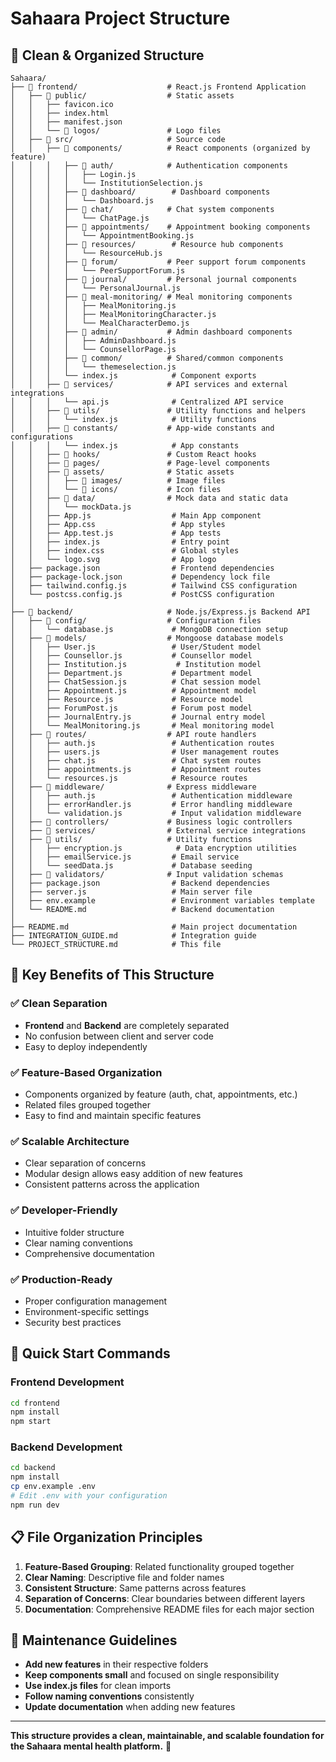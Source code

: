# Sahaara Project Structure

## 📁 Clean & Organized Structure

```
Sahaara/
├── 📁 frontend/                    # React.js Frontend Application
│   ├── 📁 public/                  # Static assets
│   │   ├── favicon.ico
│   │   ├── index.html
│   │   ├── manifest.json
│   │   └── 📁 logos/               # Logo files
│   ├── 📁 src/                     # Source code
│   │   ├── 📁 components/          # React components (organized by feature)
│   │   │   ├── 📁 auth/            # Authentication components
│   │   │   │   ├── Login.js
│   │   │   │   └── InstitutionSelection.js
│   │   │   ├── 📁 dashboard/        # Dashboard components
│   │   │   │   └── Dashboard.js
│   │   │   ├── 📁 chat/            # Chat system components
│   │   │   │   └── ChatPage.js
│   │   │   ├── 📁 appointments/    # Appointment booking components
│   │   │   │   └── AppointmentBooking.js
│   │   │   ├── 📁 resources/        # Resource hub components
│   │   │   │   └── ResourceHub.js
│   │   │   ├── 📁 forum/           # Peer support forum components
│   │   │   │   └── PeerSupportForum.js
│   │   │   ├── 📁 journal/         # Personal journal components
│   │   │   │   └── PersonalJournal.js
│   │   │   ├── 📁 meal-monitoring/ # Meal monitoring components
│   │   │   │   ├── MealMonitoring.js
│   │   │   │   ├── MealMonitoringCharacter.js
│   │   │   │   └── MealCharacterDemo.js
│   │   │   ├── 📁 admin/           # Admin dashboard components
│   │   │   │   ├── AdminDashboard.js
│   │   │   │   └── CounsellorPage.js
│   │   │   ├── 📁 common/          # Shared/common components
│   │   │   │   └── themeselection.js
│   │   │   └── index.js            # Component exports
│   │   ├── 📁 services/            # API services and external integrations
│   │   │   └── api.js              # Centralized API service
│   │   ├── 📁 utils/               # Utility functions and helpers
│   │   │   └── index.js            # Utility functions
│   │   ├── 📁 constants/           # App-wide constants and configurations
│   │   │   └── index.js            # App constants
│   │   ├── 📁 hooks/               # Custom React hooks
│   │   ├── 📁 pages/               # Page-level components
│   │   ├── 📁 assets/              # Static assets
│   │   │   ├── 📁 images/          # Image files
│   │   │   └── 📁 icons/           # Icon files
│   │   ├── 📁 data/                # Mock data and static data
│   │   │   └── mockData.js
│   │   ├── App.js                  # Main App component
│   │   ├── App.css                 # App styles
│   │   ├── App.test.js             # App tests
│   │   ├── index.js                # Entry point
│   │   ├── index.css               # Global styles
│   │   └── logo.svg                # App logo
│   ├── package.json                # Frontend dependencies
│   ├── package-lock.json           # Dependency lock file
│   ├── tailwind.config.js          # Tailwind CSS configuration
│   └── postcss.config.js           # PostCSS configuration
│
├── 📁 backend/                     # Node.js/Express.js Backend API
│   ├── 📁 config/                  # Configuration files
│   │   └── database.js             # MongoDB connection setup
│   ├── 📁 models/                  # Mongoose database models
│   │   ├── User.js                 # User/Student model
│   │   ├── Counsellor.js           # Counsellor model
│   │   ├── Institution.js           # Institution model
│   │   ├── Department.js           # Department model
│   │   ├── ChatSession.js          # Chat session model
│   │   ├── Appointment.js          # Appointment model
│   │   ├── Resource.js             # Resource model
│   │   ├── ForumPost.js            # Forum post model
│   │   ├── JournalEntry.js         # Journal entry model
│   │   └── MealMonitoring.js       # Meal monitoring model
│   ├── 📁 routes/                  # API route handlers
│   │   ├── auth.js                 # Authentication routes
│   │   ├── users.js                # User management routes
│   │   ├── chat.js                 # Chat system routes
│   │   ├── appointments.js         # Appointment routes
│   │   └── resources.js            # Resource routes
│   ├── 📁 middleware/              # Express middleware
│   │   ├── auth.js                 # Authentication middleware
│   │   ├── errorHandler.js         # Error handling middleware
│   │   └── validation.js           # Input validation middleware
│   ├── 📁 controllers/             # Business logic controllers
│   ├── 📁 services/                # External service integrations
│   ├── 📁 utils/                   # Utility functions
│   │   ├── encryption.js            # Data encryption utilities
│   │   ├── emailService.js         # Email service
│   │   └── seedData.js             # Database seeding
│   ├── 📁 validators/              # Input validation schemas
│   ├── package.json                # Backend dependencies
│   ├── server.js                   # Main server file
│   ├── env.example                 # Environment variables template
│   └── README.md                   # Backend documentation
│
├── README.md                       # Main project documentation
├── INTEGRATION_GUIDE.md            # Integration guide
└── PROJECT_STRUCTURE.md            # This file
```

## 🎯 Key Benefits of This Structure

### ✅ **Clean Separation**

- **Frontend** and **Backend** are completely separated
- No confusion between client and server code
- Easy to deploy independently

### ✅ **Feature-Based Organization**

- Components organized by feature (auth, chat, appointments, etc.)
- Related files grouped together
- Easy to find and maintain specific features

### ✅ **Scalable Architecture**

- Clear separation of concerns
- Modular design allows easy addition of new features
- Consistent patterns across the application

### ✅ **Developer-Friendly**

- Intuitive folder structure
- Clear naming conventions
- Comprehensive documentation

### ✅ **Production-Ready**

- Proper configuration management
- Environment-specific settings
- Security best practices

## 🚀 Quick Start Commands

### Frontend Development

```bash
cd frontend
npm install
npm start
```

### Backend Development

```bash
cd backend
npm install
cp env.example .env
# Edit .env with your configuration
npm run dev
```

## 📋 File Organization Principles

1. **Feature-Based Grouping**: Related functionality grouped together
2. **Clear Naming**: Descriptive file and folder names
3. **Consistent Structure**: Same patterns across features
4. **Separation of Concerns**: Clear boundaries between different layers
5. **Documentation**: Comprehensive README files for each major section

## 🔧 Maintenance Guidelines

- **Add new features** in their respective folders
- **Keep components small** and focused on single responsibility
- **Use index.js files** for clean imports
- **Follow naming conventions** consistently
- **Update documentation** when adding new features

---

**This structure provides a clean, maintainable, and scalable foundation for the Sahaara mental health platform.** 🌟
